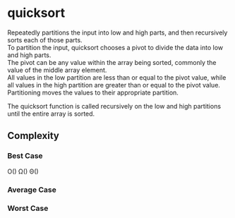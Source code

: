 # quicksort
Repeatedly partitions the input into low and high parts, and then recursively sorts each of those parts.  
To partition the input, quicksort chooses a pivot to divide the data into low and high parts.  
The pivot can be any value within the array being sorted, commonly the value of the middle array element.  
All values in the low partition are less than or equal to the pivot value, while all values in the high partition are greater than or equal to the pivot value.  Partitioning moves the values to their appropriate partition.

The quicksort function is called recursively on the low and high partitions until the entire array is sorted.

## Complexity
### Best Case
O()
Ω()
Θ()

### Average Case

### Worst Case
